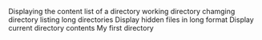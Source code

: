 Displaying the content list of a directory
working directory
chamging directory
listing long directories
Display hidden files in long format
Display current directory contents
My first directory
